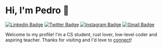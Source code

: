 # Hi, I'm Pedro 👋

[![Linkedin Badge](https://img.shields.io/badge/-pedrosantayana-blue?style=flat&logo=Linkedin&logoColor=white&link=https://www.linkedin.com/in/pedrosantayana/)](https://www.linkedin.com/in/pedrosantayana/)
[![Twitter Badge](https://img.shields.io/badge/-@pedrosantayana-1ca0f1?style=flat&labelColor=1ca0f1&logo=twitter&logoColor=white&link=https://twitter.com/pedrosantayana)](https://twitter.com/pedrosantayana)
[![Instagram Badge](https://img.shields.io/badge/-@pedrosantayana-purple?style=flat&logo=instagram&logoColor=white&link=https://www.instagram.com/pedrosantayana/)](https://www.instagram.com/pedrosantayana/)
[![Gmail Badge](https://img.shields.io/badge/-pedrosantayana-c14438?style=flat&logo=Gmail&logoColor=white&link=mailto:pedrosantayana@gmail.com)](mailto:pedrosantayana@gmail.com)

Welcome to my profile! I'm a CS student, rust lover, low-level coder and aspiring teacher. Thanks for visiting and I'd love to [connect](https://www.linkedin.com/in/pedrosantayana/)!
